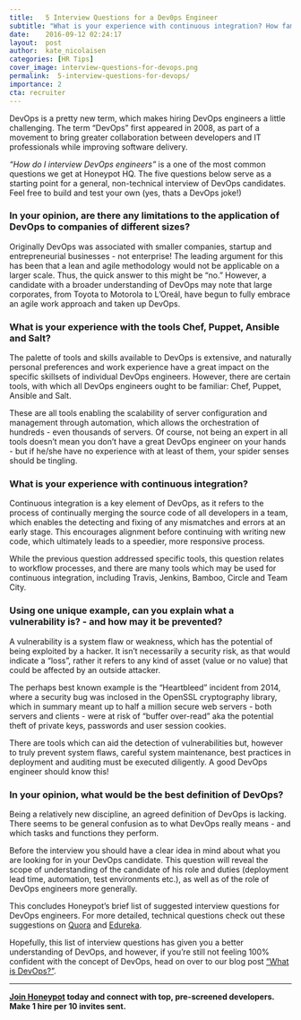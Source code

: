 ```yaml
---
title:   5 Interview Questions for a Dev0ps Engineer
subtitle: "What is your experience with continuous integration? How familiar are you with Chef, Puppet, Ansible and Salt? Check out these common examples of non-technical interview questions for devOps engineers and ace your next interview!"
date:    2016-09-12 02:24:17
layout:  post
author:  kate_nicolaisen
categories: [HR Tips]
cover_image: interview-questions-for-devops.png
permalink:  5-interview-questions-for-devops/
importance: 2
cta: recruiter
---
```

DevOps is a pretty new term, which makes hiring DevOps engineers a little challenging. The term “DevOps” first appeared in 2008, as part of a movement to bring greater collaboration between developers and IT professionals while improving software delivery. 

<!--more--> 

*“How do I interview DevOps engineers”* is a one of the most common questions we get at Honeypot HQ. The five questions below serve as a starting point for a general, non-technical interview of DevOps candidates. Feel free to build and test your own (yes, thats a DevOps joke!) 

### In your opinion, are there any limitations to the application of DevOps to companies of different sizes?

Originally DevOps was associated with smaller companies, startup and entrepreneurial businesses - not enterprise! The leading argument for this has been that a lean and agile methodology would not be applicable on a larger scale. Thus, the quick answer to this might be “no.” However, a candidate with a broader understanding of DevOps may note that large corporates, from Toyota to Motorola to L’Oreál, have begun to fully embrace an agile work approach and taken up DevOps. 

### What is your experience with the tools Chef, Puppet, Ansible and Salt? 

The palette of tools and skills available to DevOps is extensive, and naturally personal preferences and work experience have a great impact on the specific skillsets of individual DevOps engineers. However, there are certain tools, with which all DevOps engineers ought to be familiar: Chef, Puppet, Ansible and Salt. 

These are all tools enabling the scalability of server configuration and management through automation, which allows the orchestration of hundreds - even thousands of servers. Of course, not being an expert in all tools doesn’t mean you don’t have a great DevOps engineer on your hands - but if he/she have no experience with at least of them, your spider senses should be tingling. 

### What is your experience with continuous integration?

Continuous integration is a key element of DevOps, as it refers to the process of continually merging the source code of all developers in a team, which enables the detecting and fixing of any mismatches and errors at an early stage. This encourages alignment before continuing with writing new code, which ultimately leads to a speedier, more responsive process. 

While the previous question addressed specific tools, this question relates to workflow processes, and there are many tools which may be used for continuous integration, including Travis, Jenkins, Bamboo, Circle and Team City. 

### Using one unique example, can you explain what a vulnerability is? - and how may it be prevented? 

A vulnerability is a system flaw or weakness, which has the potential of being exploited by a hacker. It isn’t necessarily a security risk, as that would indicate a “loss”, rather it  refers to any kind of asset (value or no value) that could be affected by an outside attacker. 

The perhaps best known example is the “Heartbleed” incident from 2014, where a security bug was inclosed in the OpenSSL cryptography library, which in summary meant up to half a million secure web servers - both servers and clients - were at risk of “buffer over-read” aka the potential theft of private keys, passwords and user session cookies. 

There are tools which can aid the detection of vulnerabilities but, however to truly prevent system flaws, careful system maintenance, best practices in deployment and auditing must be executed diligently. A good DevOps engineer should know this!

### In your opinion, what would be the best definition of DevOps? 

Being a relatively new discipline, an agreed definition of DevOps is lacking. There seems to be general confusion as to what DevOps really means - and which tasks and functions they perform. 

Before the interview you should have a clear idea in mind about what you are looking for in your DevOps candidate. This question will reveal the scope of understanding of the candidate of his role and duties (deployment lead time, automation, test environments etc.), as well as of the role of DevOps engineers more generally.

This concludes Honeypot’s brief list of suggested interview questions for DevOps engineers. For more detailed, technical questions check out these suggestions on [Quora](https://www.quora.com/What-are-some-good-interview-questions-for-a-DevOps-position) and [Edureka](http://www.edureka.co/blog/interview-questions/top-devops-interview-questions-2016/). 

Hopefully, this list of interview questions has given you a better understanding of DevOps, and however, if you’re still not feeling 100% confident with the concept of DevOps, head on over to our blog post [“What is DevOps?”](https://blog.honeypot.io/what-is-devops/). 

***
	
**[Join Honeypot](https://www.honeypot.io/pages/for_employers?utm_source=blog&utm_medium=organic&utm_term=g&utm_content=160904&utm_campaign=hr-no) today and connect with top, pre-screened developers. Make 1 hire per 10 invites sent.**
